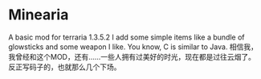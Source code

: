 # Minearia
A basic mod for terraria 1.3.5.2
I add some simple items like a bundle of glowsticks and some weapon I like.
You know, C is similar to Java.
相信我，我曾经和这个MOD，还有……一些人拥有过美好的时光，现在都是过往云烟了。反正写码子的，也就那么几个下场。
